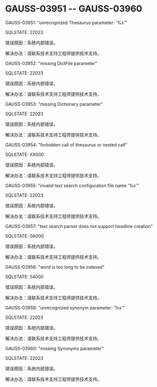 # GAUSS-03951 -- GAUSS-03960<a name="ZH-CN_TOPIC_0302073543"></a>

GAUSS-03951: "unrecognized Thesaurus parameter: '%s'"

SQLSTATE: 22023

错误原因：系统内部错误。

解决办法：请联系技术支持工程师提供技术支持。

GAUSS-03952: "missing DictFile parameter"

SQLSTATE: 22023

错误原因：系统内部错误。

解决办法：请联系技术支持工程师提供技术支持。

GAUSS-03953: "missing Dictionary parameter"

SQLSTATE: 22023

错误原因：系统内部错误。

解决办法：请联系技术支持工程师提供技术支持。

GAUSS-03954: "forbidden call of thesaurus or nested call"

SQLSTATE: XX000

错误原因：系统内部错误。

解决办法：请联系技术支持工程师提供技术支持。

GAUSS-03955: "invalid text search configuration file name '%s'"

SQLSTATE: 22023

错误原因：系统内部错误。

解决办法：请联系技术支持工程师提供技术支持。

GAUSS-03957: "text search parser does not support headline creation"

SQLSTATE: 0A000

错误原因：系统内部错误。

解决办法：请联系技术支持工程师提供技术支持。

GAUSS-03958: "word is too long to be indexed"

SQLSTATE: 54000

错误原因：系统内部错误。

解决办法：请联系技术支持工程师提供技术支持。

GAUSS-03959: "unrecognized synonym parameter: '%s'"

SQLSTATE: 22023

错误原因：系统内部错误。

解决办法：请联系技术支持工程师提供技术支持。

GAUSS-03960: "missing Synonyms parameter"

SQLSTATE: 22023

错误原因：系统内部错误。

解决办法：请联系技术支持工程师提供技术支持。

